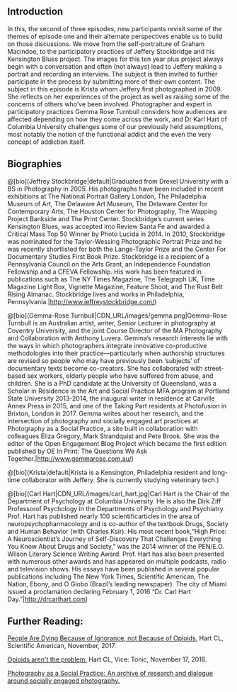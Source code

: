 ## Introduction

In this, the second of three episodes, new participants revisit some of the themes of episode one and their alternate perspectives enable us to build on those discussions. We move from the self-portraiture of Graham Macindoe, to the participatory practices of Jeffery Stockbridge and his Kensington Blues project.
The images for this ten year plus project always begin with a conversation and often (not always) lead to Jeffery making a portrait and recording an interview. The subject is then invited to further participate in the process by submitting more of their own content. The subject in this episode is Krista whom Jeffery first photographed in 2009. She reflects on her experiences of the project as well as raising some of the concerns of others who’ve been involved. Photographer and expert in participatory practices Gemma Rose Turnbull considers how audiences are affected depending on how they come across the work, and Dr Karl Hart of Columbia University challenges some of our previously held assumptions, most notably the notion of the functional addict and the even the very concept of addiction itself.  

## Biographies

@[bio](Jeffrey Stockbridge|default|Graduated from Drexel University with a BS in Photography in 2005. His photographs have been included in recent exhibitions at The National Portrait Gallery London, The Philadelphia Museum of Art, The Delaware Art Museum, The Delaware Center for Contemporary Arts, The Houston Center for Photography, The Wapping Project Bankside and The Print Center. Stockbridge’s current series Kensington Blues, was accepted into Review Santa Fe and awarded a Critical Mass Top 50 Winner by Photo Lucida in 2014. In 2010, Stockbridge was nominated for the Taylor-Wessing Photographic Portrait Prize and he was recently shortlisted for both the Lange-Taylor Prize and the Center For Documentary Studies First Book Prize. Stockbridge is a recipient of a Pennsylvania Council on the Arts Grant, an Independence Foundation Fellowship and a CFEVA Fellowship. His work has been featured in publications such as The NY Times Magazine, The Telegraph UK, Time Magazine Light Box, Vignette Magazine, Feature Shoot, and The Rust Belt Rising Almanac. Stockbridge lives and works in Philadelphia, Pennsylvania.|http://www.jeffreystockbridge.com/)

@[bio](Gemma-Rose Turnbull|CDN_URL/images/gemma.png|Gemma-Rose Turnbull is an Australian artist, writer, Senior Lecturer in photography at Coventry University, and the joint Course Director of the MA Photography and Collaboration with Anthony Luvera. Gemma’s research interests lie with the ways in which photographers integrate innovative co-productive methodologies into their practice––particularly when authorship structures are revised so people who may have previously been ‘subjects’ of documentary texts become co-creators. She has collaborated with street-based sex workers, elderly people who have suffered from abuse, and children. She is a PhD candidate at the University of Queensland, was a Scholar in Residence in the Art and Social Practice MFA program at Portland State University 2013-2014, the inaugural writer in residence at Carville Annex Press in 2015, and one of the Taking Part residents at Photofusion in Brixton, London in 2017. Gemma writes about her research, and the intersection of photography and socially engaged art practices at Photography as a Social Practice, a site built in collaboration with colleagues Eliza Gregory, Mark Strandquist and Pete Brook. She was the editor of the Open Engagement Blog Project which became the first edition published by OE In Print: The Questions We Ask Together.|http://www.gemmarose.com.au/)

@[bio](Krista|default|Krista is a Kensington, Philadelphia resident and long-time collaborator with Jeffery. She is currently studying veterinary tech.)

@[bio](Carl Hart|CDN_URL/images/carl_hart.jpg|Carl Hart is the Chair of the Department of Psychology at Columbia University. He is also the Dirk Ziff Professorof Psychology in the Departments of Psychology and Psychiatry. Prof. Hart has published nearly 100 scientificarticles in the area of neuropsychopharmacology and is co-author of the textbook Drugs, Society and Human Behavior (with Charles Ksir). His most recent book,“High Price: A Neuroscientist’s Journey of Self-Discovery That Challenges Everything You Know About Drugs and Society,” was the 2014 winner of the PEN/E.O. Wilson Literary Science Writing Award. Prof. Hart has also been presented with numerous other awards and has appeared on multiple podcasts, radio and television shows. His essays have been published in several popular publications including The New York Times, Scientific American, The Nation, Ebony, and O Globo (Brazil’s leading newspaper). The city of Miami issued a proclamation declaring February 1, 2016 “Dr. Carl Hart Day.”|http://drcarlhart.com)

## Further Reading:
 
[People Are Dying Because of Ignorance, not Because of Opioids.](https://www.scientificamerican.com/article/people-are-dying-because-of-ignorance-not-because-of-opioids/) Hart CL, Scientific American, November, 2017.

[Opioids aren't the problem.](https://tonic.vice.com/en_us/article/opioids-arent-the-problem) Hart CL, Vice: Tonic, November 17, 2016.
 
[Photography as a Social Practice: An archive of research and dialogue around socially engaged photography.](http://www.asocialpractice.com/)
